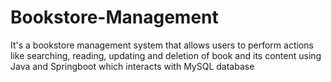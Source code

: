 # Bookstore-Management
It's a bookstore management system that  allows users to perform actions like searching, reading, updating and deletion of book and its content using Java and Springboot which interacts with MySQL database 
